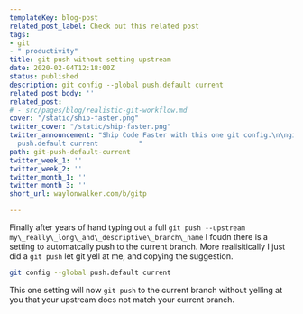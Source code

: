 ```yaml
---
templateKey: blog-post
related_post_label: Check out this related post
tags:
- git
- " productivity"
title: git push without setting upstream
date: 2020-02-04T12:18:00Z
status: published
description: git config --global push.default current
related_post_body: ''
related_post:
# - src/pages/blog/realistic-git-workflow.md
cover: "/static/ship-faster.png"
twitter_cover: "/static/ship-faster.png"
twitter_announcement: "Ship Code Faster with this one git config.\n\ngit config --global
  push.default current          "
path: git-push-default-current
twitter_week_1: ''
twitter_week_2: ''
twitter_month_1: ''
twitter_month_3: ''
short_url: waylonwalker.com/b/gitp

---
```

Finally after years of hand typing out a full `git push --upstream my\_really\_long\_and\_descriptive\_branch\_name` I foudn there is a setting to automatcally push to the current branch. More realisitically I just did a `git push` let git yell at me, and copying the suggestion.

``` bash
git config --global push.default current
```

This one setting will now `git push` to the current branch without yelling at you that your upstream does not match your current branch.
